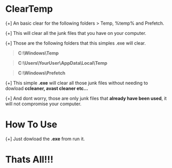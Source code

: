 # ClearTemp


{+] An basic clear for the following folders > Temp, %temp% and Prefetch.


{+] This will clear all the junk files that you have on your computer.


{+] Those are the following folders that this simples .exe will clear.

> **C:\Windows\Temp**

> **C:\Users\YourUser\AppData\Local\Temp**

> **C:\Windows\Prefetch**

{+] This simple **.exe** will clear all those junk files without needing to dowload **ccleaner, avast cleaner etc...**

{+] And dont worry, those are only junk files that **already have been used**, it will not compromise your computer.

# How To Use

{+] Just dowload the **.exe** from run it.

# Thats All!!!
